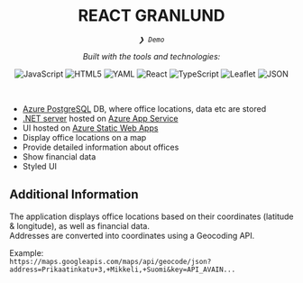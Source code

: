 <p align="center">
    <h1 align="center">REACT GRANLUND</h1>
</p>
<p align="center">
    <em><code>❯ Demo</code></em>
</p>
<p align="center">
	<!-- local repository, no metadata badges. --></p>
<p align="center">
		<em>Built with the tools and technologies:</em>
</p>
<p align="center">
	<img src="https://img.shields.io/badge/JavaScript-F7DF1E.svg?style=default&logo=JavaScript&logoColor=black" alt="JavaScript">
	<img src="https://img.shields.io/badge/HTML5-E34F26.svg?style=default&logo=HTML5&logoColor=white" alt="HTML5">
	<img src="https://img.shields.io/badge/YAML-CB171E.svg?style=default&logo=YAML&logoColor=white" alt="YAML">
	<img src="https://img.shields.io/badge/React-61DAFB.svg?style=default&logo=React&logoColor=black" alt="React">
	<img src="https://img.shields.io/badge/TypeScript-3178C6.svg?style=default&logo=TypeScript&logoColor=white" alt="TypeScript">
	<img src="https://img.shields.io/badge/Leaflet-199900.svg?style=default&logo=Leaflet&logoColor=white" alt="Leaflet">
	<img src="https://img.shields.io/badge/JSON-000000.svg?style=default&logo=JSON&logoColor=white" alt="JSON">
</p>

<br>

- [Azure PostgreSQL](https://azure.microsoft.com/en-us/products/postgresql) DB, where office locations, data etc are stored
- [.NET server](https://dotnet.microsoft.com/en-us/) hosted on [Azure App Service](https://azure.microsoft.com/en-us/products/app-service)
- UI hosted on [Azure Static Web Apps](https://azure.microsoft.com/en-us/products/app-service/static)
- Display office locations on a map
- Provide detailed information about offices
- Show financial data
- Styled UI

## Additional Information

The application displays office locations based on their coordinates (latitude & longitude), as well as financial data.  
Addresses are converted into coordinates using a Geocoding API.

Example:  
`https://maps.googleapis.com/maps/api/geocode/json?address=Prikaatinkatu+3,+Mikkeli,+Suomi&key=API_AVAIN...`
